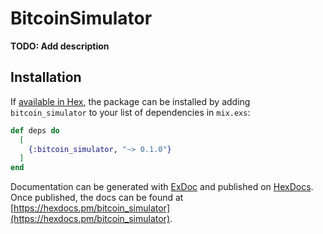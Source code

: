 # BitcoinSimulator

**TODO: Add description**

## Installation

If [available in Hex](https://hex.pm/docs/publish), the package can be installed
by adding `bitcoin_simulator` to your list of dependencies in `mix.exs`:

```elixir
def deps do
  [
    {:bitcoin_simulator, "~> 0.1.0"}
  ]
end
```

Documentation can be generated with [ExDoc](https://github.com/elixir-lang/ex_doc)
and published on [HexDocs](https://hexdocs.pm). Once published, the docs can
be found at [https://hexdocs.pm/bitcoin_simulator](https://hexdocs.pm/bitcoin_simulator).

